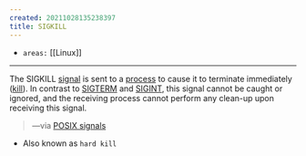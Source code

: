 ```yaml
---
created: 20211028135238397
title: SIGKILL
---
```


- `areas:` [[Linux]]

---

The SIGKILL [signal](#signal) is sent to a [process](#process) to cause it to terminate immediately ([kill](#kill)). In contrast to [SIGTERM](#SIGTERM) and [SIGINT](#SIGINT), this signal cannot be caught or ignored, and the receiving process cannot perform any clean-up upon receiving this signal.

> —via [POSIX signals](https://dsa.cs.tsinghua.edu.cn/oj/static/unix_signal.html)

- Also known as `hard kill`
